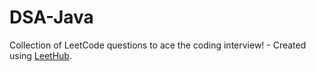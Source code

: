 # DSA-Java
Collection of LeetCode questions to ace the coding interview! - Created using [LeetHub](https://github.com/QasimWani/LeetHub).
